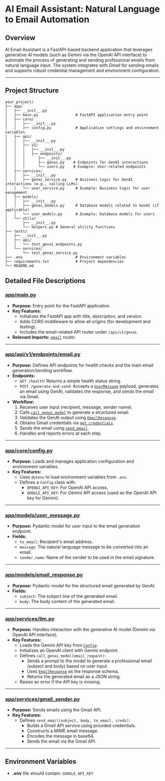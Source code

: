 # AI Email Assistant: Natural Language to Email Automation

## Overview

AI Email Assistant is a FastAPI-based backend application that leverages generative AI models (such as Gemini via the OpenAI API interface) to automate the process of generating and sending professional emails from natural language input. The system integrates with Gmail for sending emails and supports robust credential management and environment configuration.

---

## Project Structure
```
your_project/
├── app/
│   ├── __init__.py
│   ├── main.py                 # FastAPI application entry point
│   ├── core/
│   │   ├── __init__.py
│   │   ├── config.py           # Application settings and environment variables
│   ├── api/
│   │   ├── __init__.py
│   │   ├── v1/
│   │   │   ├── __init__.py
│   │   │   ├── endpoints/
│   │   │      ├── __init__.py
│   │   │      ├── genai.py    # Endpoints for GenAI interactions
│   │   │      └── users.py    # Example: User-related endpoints
│   ├── services/
│   │   ├── __init__.py
│   │   ├── genai_service.py    # Business logic for GenAI interactions (e.g., calling LLMs)
│   │   └── user_service.py     # Example: Business logic for user management
│   ├── models/
│   │   ├── __init__.py
│   │   ├── genai_models.py     # Database models related to GenAI (if applicable)
│   │   └── user_models.py      # Example: Database models for users
│   └── utils/
│       ├── __init__.py
│       └── helpers.py # General utility functions
├── tests/
│   ├── __init__.py
│   ├── api/
│   │   └── test_genai_endpoints.py
│   └── services/
│       └── test_genai_service.py
├── .env                        # Environment variables
├── requirements.txt            # Project dependencies
└── README.md
```

## Detailed File Descriptions

### [app/main.py](app/main.py)

- **Purpose:** Entry point for the FastAPI application.
- **Key Features:**
  - Initializes the FastAPI app with title, description, and version.
  - Adds CORS middleware to allow all origins (for development and testing).
  - Includes the email-related API router under `/api/v1/genai`.
- **Relevant Imports:** [`email`](app/api/v1/endpoints/email.py) router.

---

### [app/api/v1/endpoints/email.py](app/api/v1/endpoints/email.py)

- **Purpose:** Defines API endpoints for health checks and the main email generation/sending workflow.
- **Endpoints:**
  - `GET /health`: Returns a simple health status string.
  - `POST /generate-and-send`: Accepts a [`UserMessage`](app/models/user_message.py) payload, generates an email using GenAI, validates the response, and sends the email via Gmail.
- **Workflow:**
  1. Receives user input (recipient, message, sender name).
  2. Calls [`call_genai_model`](app/services/llm.py) to generate a structured email.
  3. Validates the GenAI output using [`EmailResponse`](app/models/email_response.py).
  4. Obtains Gmail credentials via [`get_credentials`](app/utils/helper.py).
  5. Sends the email using [`send_email`](app/services/gmail_sender.py).
  6. Handles and reports errors at each step.

---

### [app/core/config.py](app/core/config.py)

- **Purpose:** Loads and manages application configuration and environment variables.
- **Key Features:**
  - Uses `dotenv` to load environment variables from `.env`.
  - Defines a `Config` class with:
    - `OPENAI_API_KEY`: For OpenAI API access.
    - `GOOGLE_API_KEY`: For Gemini API access (used as the OpenAI API key for Gemini).

---

### [app/models/user_message.py](app/models/user_message.py)

- **Purpose:** Pydantic model for user input to the email generation endpoint.
- **Fields:**
  - `to_email`: Recipient's email address.
  - `message`: The natural language message to be converted into an email.
  - `sender_name`: Name of the sender to be used in the email signature.

---

### [app/models/email_response.py](app/models/email_response.py)

- **Purpose:** Pydantic model for the structured email generated by GenAI.
- **Fields:**
  - `subject`: The subject line of the generated email.
  - `body`: The body content of the generated email.

---

### [app/services/llm.py](app/services/llm.py)

- **Purpose:** Handles interaction with the generative AI model (Gemini via OpenAI API interface).
- **Key Features:**
  - Loads the Gemini API key from [`Config`](app/core/config.py).
  - Initializes an OpenAI client with Gemini endpoint.
  - Defines `call_genai_model(email_request)`:
    - Sends a prompt to the model to generate a professional email (subject and body) based on user input.
    - Uses [`EmailResponse`](app/models/email_response.py) as the response schema.
    - Returns the generated email as a JSON string.
  - Raises an error if the API key is missing.

---

### [app/services/gmail_sender.py](app/services/gmail_sender.py)

- **Purpose:** Sends emails using the Gmail API.
- **Key Features:**
  - Defines `send_email(subject, body, to_email, creds)`:
    - Builds a Gmail API service using provided credentials.
    - Constructs a MIME email message.
    - Encodes the message in base64.
    - Sends the email via the Gmail API.

---


## Environment Variables

- **.env** file should contain: `GOOGLE_API_KEY`